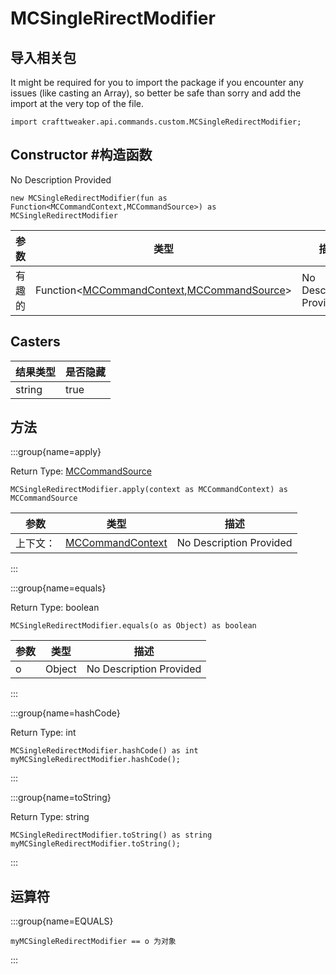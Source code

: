 # MCSingleRirectModifier

## 导入相关包

It might be required for you to import the package if you encounter any issues (like casting an Array), so better be safe than sorry and add the import at the very top of the file.
```zenscript
import crafttweaker.api.commands.custom.MCSingleRedirectModifier;
```


## Constructor #构造函数

No Description Provided
```zenscript
new MCSingleRedirectModifier(fun as Function<MCCommandContext,MCCommandSource>) as MCSingleRedirectModifier
```

| 参数  | 类型                                                                                                                                                            | 描述                      |
| --- | ------------------------------------------------------------------------------------------------------------------------------------------------------------- | ----------------------- |
| 有趣的 | Function&lt;[MCCommandContext](/vanilla/api/commands/custom/MCCommandContext),[MCCommandSource](/vanilla/api/commands/custom/MCCommandSource)&gt; | No Description Provided |



## Casters

| 结果类型   | 是否隐藏 |
| ------ | ---- |
| string | true |

## 方法

:::group{name=apply}

Return Type: [MCCommandSource](/vanilla/api/commands/custom/MCCommandSource)

```zenscript
MCSingleRedirectModifier.apply(context as MCCommandContext) as MCCommandSource
```

| 参数   | 类型                                                                | 描述                      |
| ---- | ----------------------------------------------------------------- | ----------------------- |
| 上下文： | [MCCommandContext](/vanilla/api/commands/custom/MCCommandContext) | No Description Provided |


:::

:::group{name=equals}

Return Type: boolean

```zenscript
MCSingleRedirectModifier.equals(o as Object) as boolean
```

| 参数 | 类型     | 描述                      |
| -- | ------ | ----------------------- |
| o  | Object | No Description Provided |


:::

:::group{name=hashCode}

Return Type: int

```zenscript
MCSingleRedirectModifier.hashCode() as int
myMCSingleRedirectModifier.hashCode();
```

:::

:::group{name=toString}

Return Type: string

```zenscript
MCSingleRedirectModifier.toString() as string
myMCSingleRedirectModifier.toString();
```

:::


## 运算符

:::group{name=EQUALS}

```zenscript
myMCSingleRedirectModifier == o 为对象
```

:::


